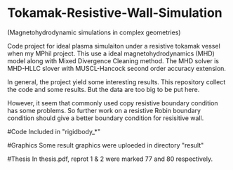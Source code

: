 # Tokamak-Resistive-Wall-Simulation
(Magnetohydrodynamic simulations in complex geometries)


Code project for ideal plasma simulaiton under a resistive tokamak vessel when my MPhil project. This use a ideal magnetohydrodynamics (MHD) model along with Mixed Divergence Cleaning method. The MHD solver is MHD-HLLC slover with MUSCL-Hancock second order accuracy extension.

In general, the project yield some interesting results. This repository collect the code and some results. But the data are too big to be put here. 

However, it seem that commonly used copy resistive boundary condition has some problems. So further work on a resistive Robin boundary condition should give a better boundary condition for resisitive wall.

#Code 
Included in "rigidbody_*"

#Graphics
Some result graphics were uploeded in directory "result"

#Thesis
In thesis.pdf, reprot 1 & 2  were marked 77 and 80 respectively.
